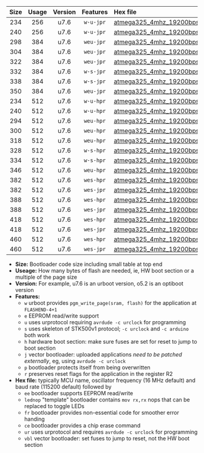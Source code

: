 |Size|Usage|Version|Features|Hex file|
|:-:|:-:|:-:|:-:|:--|
|234|256|u7.6|`w-u-jpr`|[atmega325_4mhz_19200bps_ur_vbl.hex](https://raw.githubusercontent.com/stefanrueger/urboot/main//atmega325_4mhz_19200bps_ur_vbl.hex)|
|240|256|u7.6|`w-u-jpr`|[atmega325_4mhz_19200bps_lednop_ur_vbl.hex](https://raw.githubusercontent.com/stefanrueger/urboot/main//atmega325_4mhz_19200bps_lednop_ur_vbl.hex)|
|298|384|u7.6|`weu-jpr`|[atmega325_4mhz_19200bps_ee_ur_vbl.hex](https://raw.githubusercontent.com/stefanrueger/urboot/main//atmega325_4mhz_19200bps_ee_ur_vbl.hex)|
|304|384|u7.6|`weu-jpr`|[atmega325_4mhz_19200bps_ee_lednop_ur_vbl.hex](https://raw.githubusercontent.com/stefanrueger/urboot/main//atmega325_4mhz_19200bps_ee_lednop_ur_vbl.hex)|
|322|384|u7.6|`weu-jpr`|[atmega325_4mhz_19200bps_ee_lednop_fr_ur_vbl.hex](https://raw.githubusercontent.com/stefanrueger/urboot/main//atmega325_4mhz_19200bps_ee_lednop_fr_ur_vbl.hex)|
|332|384|u7.6|`w-s-jpr`|[atmega325_4mhz_19200bps_vbl.hex](https://raw.githubusercontent.com/stefanrueger/urboot/main//atmega325_4mhz_19200bps_vbl.hex)|
|338|384|u7.6|`w-s-jpr`|[atmega325_4mhz_19200bps_lednop_vbl.hex](https://raw.githubusercontent.com/stefanrueger/urboot/main//atmega325_4mhz_19200bps_lednop_vbl.hex)|
|350|384|u7.6|`weu-jpr`|[atmega325_4mhz_19200bps_ee_lednop_fr_ce_ur_vbl.hex](https://raw.githubusercontent.com/stefanrueger/urboot/main//atmega325_4mhz_19200bps_ee_lednop_fr_ce_ur_vbl.hex)|
|234|512|u7.6|`w-u-hpr`|[atmega325_4mhz_19200bps_ur.hex](https://raw.githubusercontent.com/stefanrueger/urboot/main//atmega325_4mhz_19200bps_ur.hex)|
|240|512|u7.6|`w-u-hpr`|[atmega325_4mhz_19200bps_lednop_ur.hex](https://raw.githubusercontent.com/stefanrueger/urboot/main//atmega325_4mhz_19200bps_lednop_ur.hex)|
|294|512|u7.6|`weu-hpr`|[atmega325_4mhz_19200bps_ee_ur.hex](https://raw.githubusercontent.com/stefanrueger/urboot/main//atmega325_4mhz_19200bps_ee_ur.hex)|
|300|512|u7.6|`weu-hpr`|[atmega325_4mhz_19200bps_ee_lednop_ur.hex](https://raw.githubusercontent.com/stefanrueger/urboot/main//atmega325_4mhz_19200bps_ee_lednop_ur.hex)|
|318|512|u7.6|`weu-hpr`|[atmega325_4mhz_19200bps_ee_lednop_fr_ur.hex](https://raw.githubusercontent.com/stefanrueger/urboot/main//atmega325_4mhz_19200bps_ee_lednop_fr_ur.hex)|
|328|512|u7.6|`w-s-hpr`|[atmega325_4mhz_19200bps.hex](https://raw.githubusercontent.com/stefanrueger/urboot/main//atmega325_4mhz_19200bps.hex)|
|334|512|u7.6|`w-s-hpr`|[atmega325_4mhz_19200bps_lednop.hex](https://raw.githubusercontent.com/stefanrueger/urboot/main//atmega325_4mhz_19200bps_lednop.hex)|
|346|512|u7.6|`weu-hpr`|[atmega325_4mhz_19200bps_ee_lednop_fr_ce_ur.hex](https://raw.githubusercontent.com/stefanrueger/urboot/main//atmega325_4mhz_19200bps_ee_lednop_fr_ce_ur.hex)|
|382|512|u7.6|`wes-hpr`|[atmega325_4mhz_19200bps_ee.hex](https://raw.githubusercontent.com/stefanrueger/urboot/main//atmega325_4mhz_19200bps_ee.hex)|
|382|512|u7.6|`wes-jpr`|[atmega325_4mhz_19200bps_ee_vbl.hex](https://raw.githubusercontent.com/stefanrueger/urboot/main//atmega325_4mhz_19200bps_ee_vbl.hex)|
|388|512|u7.6|`wes-hpr`|[atmega325_4mhz_19200bps_ee_lednop.hex](https://raw.githubusercontent.com/stefanrueger/urboot/main//atmega325_4mhz_19200bps_ee_lednop.hex)|
|388|512|u7.6|`wes-jpr`|[atmega325_4mhz_19200bps_ee_lednop_vbl.hex](https://raw.githubusercontent.com/stefanrueger/urboot/main//atmega325_4mhz_19200bps_ee_lednop_vbl.hex)|
|418|512|u7.6|`wes-hpr`|[atmega325_4mhz_19200bps_ee_lednop_fr.hex](https://raw.githubusercontent.com/stefanrueger/urboot/main//atmega325_4mhz_19200bps_ee_lednop_fr.hex)|
|418|512|u7.6|`wes-jpr`|[atmega325_4mhz_19200bps_ee_lednop_fr_vbl.hex](https://raw.githubusercontent.com/stefanrueger/urboot/main//atmega325_4mhz_19200bps_ee_lednop_fr_vbl.hex)|
|460|512|u7.6|`wes-hpr`|[atmega325_4mhz_19200bps_ee_lednop_fr_ce.hex](https://raw.githubusercontent.com/stefanrueger/urboot/main//atmega325_4mhz_19200bps_ee_lednop_fr_ce.hex)|
|460|512|u7.6|`wes-jpr`|[atmega325_4mhz_19200bps_ee_lednop_fr_ce_vbl.hex](https://raw.githubusercontent.com/stefanrueger/urboot/main//atmega325_4mhz_19200bps_ee_lednop_fr_ce_vbl.hex)|

- **Size:** Bootloader code size including small table at top end
- **Useage:** How many bytes of flash are needed, ie, HW boot section or a multiple of the page size
- **Version:** For example, u7.6 is an urboot version, o5.2 is an optiboot version
- **Features:**
  + `w` urboot provides `pgm_write_page(sram, flash)` for the application at `FLASHEND-4+1`
  + `e` EEPROM read/write support
  + `u` uses urprotocol requiring `avrdude -c urclock` for programming
  + `s` uses skeleton of STK500v1 protocol; `-c urclock` and `-c arduino` both work
  + `h` hardware boot section: make sure fuses are set for reset to jump to boot section
  + `j` vector bootloader: uploaded applications *need to be patched externally*, eg, using `avrdude -c urclock`
  + `p` bootloader protects itself from being overwritten
  + `r` preserves reset flags for the application in the register R2
- **Hex file:** typically MCU name, oscillator frequency (16 MHz default) and baud rate (115200 default) followed by
  + `ee` bootloader supports EEPROM read/write
  + `lednop` "template" bootloader contains `mov rx,rx` nops that can be replaced to toggle LEDs
  + `fr` bootloader provides non-essential code for smoother error handing
  + `ce` bootloader provides a chip erase command
  + `ur` uses urprotocol and requires `avrdude -c urclock` for programming
  + `vbl` vector bootloader: set fuses to jump to reset, not the HW boot section
